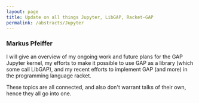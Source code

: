 ```yaml
---
layout: page
title: Update on all things Jupyter, LibGAP, Racket-GAP
permalink: /abstracts/Jupyter
---
```


### Markus Pfeiffer

I will give an overview of my ongoing work and future plans for
the GAP Jupyter kernel, my efforts to make it possible to use GAP as a
library (which some call LibGAP), and my recent efforts to implement GAP
(and more) in the programming language racket.

These topics are all connected, and also don't warrant talks of their
own, hence they all go into one.
